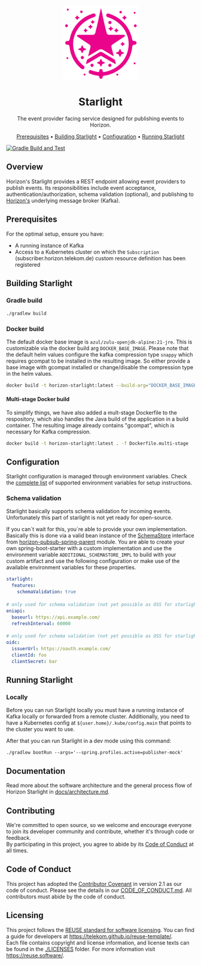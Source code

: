<!--
Copyright 2024 Deutsche Telekom IT GmbH

SPDX-License-Identifier: Apache-2.0
-->

<p align="center">
  <img src="docs/img/starlight-icon.svg" alt="Starlight logo" width="200">
  <h1 align="center">Starlight</h1>
</p>

<p align="center">
  The event provider facing service designed for publishing events to Horizon.
</p>

<p align="center">
  <a href="#prerequisites">Prerequisites</a> •
  <a href="#building-starlight">Building Starlight</a> •
  <a href="#configuration">Configuration</a> •
  <a href="#running-starlight">Running Starlight</a>
</p>

<!--
[![REUSE status](https://api.reuse.software/badge/github.com/telekom/pubsub-horizon-starlight)](https://api.reuse.software/info/github.com/telekom/pubsub-horizon-starlight)
-->
[![Gradle Build and Test](https://github.com/telekom/pubsub-horizon-starlight/actions/workflows/gradle-build.yml/badge.svg)](https://github.com/telekom/pubsub-horizon-starlight/actions/workflows/gradle-build.yml)

## Overview
Horizon's Starlight provides a REST endpoint allowing event providers to publish events. Its responsibilities include event acceptance, authentication/authorization, schema validation (optional), and publishing to [Horizon's](https://github.com/telekom/pubsub-horizon) underlying message broker (Kafka).

## Prerequisites
For the optimal setup, ensure you have:

- A running instance of Kafka
- Access to a Kubernetes cluster on which the `Subscription` (subscriber.horizon.telekom.de) custom resource definition has been registered

## Building Starlight

### Gradle build

```bash
./gradlew build
```

### Docker build

The default docker base image is `azul/zulu-openjdk-alpine:21-jre`. This is customizable via the docker build arg `DOCKER_BASE_IMAGE`.
Please note that the default helm values configure the kafka compression type `snappy` which requires gcompat to be installed in the resulting image.
So either provide a base image with gcompat installed or change/disable the compression type in the helm values.

```bash
docker build -t horizon-starlight:latest --build-arg="DOCKER_BASE_IMAGE=<myjvmbaseimage:1.0.0>" . 
```

#### Multi-stage Docker build

To simplify things, we have also added a mult-stage Dockerfile to the respository, which also handles the Java build of the application in a build container. The resulting image already contains "gcompat", which is necessary for Kafka compression.

```bash
docker build -t horizon-starlight:latest . -f Dockerfile.multi-stage 
```

## Configuration
Starlight configuration is managed through environment variables. Check the [complete list](docs/environment-variables.md) of supported environment variables for setup instructions.

### Schema validation
Starlight basically supports schema validation for incoming events. Unfortunately this part of starlight is not yet ready for open-source.

If you can´t wait for this, you´re able to provide your own implementation. Basically this is done via a valid bean instance of the [SchemaStore](https://github.com/telekom/pubsub-horizon-spring-parent/blob/main/horizon-core/src/main/java/de/telekom/eni/pandora/horizon/schema/SchemaStore.java) interface from [horizon-pubsub-spring-parent](https://github.com/telekom/pubsub-horizon-spring-parent) module.
You are able to create your own spring-boot-starter with a custom implementation and use the environment variable `ADDITIONAL_SCHEMASTORE_IMPL` to build with your custom artifact and use the following configuration or make use of the available environment variables for these properties.

```yaml
starlight:
  features:
    schemaValidation: true

# only used for schema validation (not yet possible as OSS for starlight)
eniapi:
  baseurl: https://api.example.com/
  refreshInterval: 60000

# only used for schema validation (not yet possible as OSS for starlight)
oidc:
  issuerUrl: https://oauth.example.com/
  clientId: foo
  clientSecret: bar
```

## Running Starlight
### Locally
Before you can run Starlight locally you must have a running instance of Kafka  locally or forwarded from a remote cluster.
Additionally, you need to have a Kubernetes config at `${user.home}/.kube/config.main` that points to the cluster you want to use.

After that you can run Starlight in a dev mode using this command:
```shell
./gradlew bootRun --args='--spring.profiles.active=publisher-mock'
```

## Documentation

Read more about the software architecture and the general process flow of Horizon Starlight in [docs/architecture.md](docs/architecture.md).

## Contributing

We're committed to open source, so we welcome and encourage everyone to join its developer community and contribute, whether it's through code or feedback.  
By participating in this project, you agree to abide by its [Code of Conduct](./CODE_OF_CONDUCT.md) at all times.


## Code of Conduct

This project has adopted the [Contributor Covenant](https://www.contributor-covenant.org/) in version 2.1 as our code of conduct. Please see the details in our [CODE_OF_CONDUCT.md](CODE_OF_CONDUCT.md). All contributors must abide by the code of conduct.

## Licensing

This project follows the [REUSE standard for software licensing](https://reuse.software/). You can find a guide for developers at https://telekom.github.io/reuse-template/.   
Each file contains copyright and license information, and license texts can be found in the [./LICENSES](./LICENSES) folder. For more information visit https://reuse.software/.
